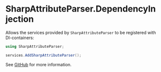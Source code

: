 # SharpAttributeParser.DependencyInjection

Allows the services provided by `SharpAttributeParser` to be registered with DI-containers:

```csharp
using SharpAttributeParser;

services.AddSharpAttributeParser();
```

See [GitHub](https://github.com/SharpAttributeParser/SharpAttributeParser) for more information.